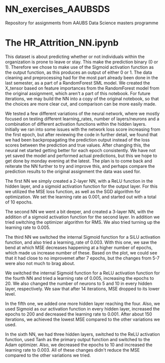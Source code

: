 # NN_exercises_AAUBSDS
Repository for assignments from AAUBS Data Science masters programme

# The HR_Attrition_NN.ipynb
This dataset is about predicting whether or not individuals within the organization is prone to leave or stay. This make the prediction binary (0 or 1). Therefore we chose to make use of the Sigmoid activation function as the output function, as this produces an output of either 0 or 1. The data cleaning and preprocessing had for the most part already been done in the last semester, as a part of a RandomForest SML model.
We created the X_tensor based on feature importances from the RandomForest model from the original assignment, which aren't a part of this notebook. For future iterations, we may build the NN into a copy of the original notebook, so that the choices are more clear cut, and comparison can be more easily made. 

We tested a few different variations of the neural network, where we mostly focused on testing different learning_rates, number of layers/neurons and a combination of different activation functions within the hidden layers. Initially we ran into some issues with the network loss score increasing from the first epoch, but after reviewing the code in further detail, we found that we had been backpropagating the prediction output instead of the loss scores between the prediction and true values. After changing this, the neural net started getting better for each epoch consistently. We have not yet saved the model and performed actual predictions, but this we hope to get done by monday evening at the latest. The plan is to come back and reiterate the NN further to try and improve this, and perhaps compare the prediction results to the original assignment the data was used for. 

The first NN we simply created a 2-layer NN, with a ReLU function in the hidden layer, and a sigmoid activation function for the output layer. For this we utilized the MSE loss function, as well as the SGD algorithm for optimization. We set the learning rate as 0.001, and started out with a total of 10 epochs.

The second NN we went a bit deeper, and created a 3-layer NN, with the addition of a sigmoid activation function for the second layer. In addition we tried switching the optimizer algorithm for RMS. We also tried turning up the learning rate to 0.005.

The third NN we switched the internal Sigmoid function for a SiLU activation function, and also tried a learning_rate of 0.003. With this one, we saw the bend at which MSE decreases happening at a higher number of epochs, which made us increase number of these. Based on the plot, we could see that it had close to no improvemet after 7 epochs, but the changes from 5-7 were also not much to brag about.

We switched the internal Sigmoid function for a ReLU activation function for the fourth NN and tried a learning rate of 0.005, increasing the epochs to 20. We also changed the number of neurons to 5 and 10 in every hidden layer, respectively. We saw that after 14 iterations, MSE dropped to its lower level.

In the fifth one, we added one more hidden layer reaching the four. Also, we used Sigmoid as our activation function in every hidden layer, increased the epochs to 200 and decreased the learning rate to 0.001. 
After about 150 iterations, we achieved the lowest MSE compared to the other variations we used.

In the sixth NN, we had three hidden layers, switched to the ReLU activation function, used Tanh as the primary output function and switched to the Adam optimizer. Also, we decreased the epochs to 10 and increased the learning rate to 0.003. All of these changes didn't reduce the MSE compared to the other variations we tried.
